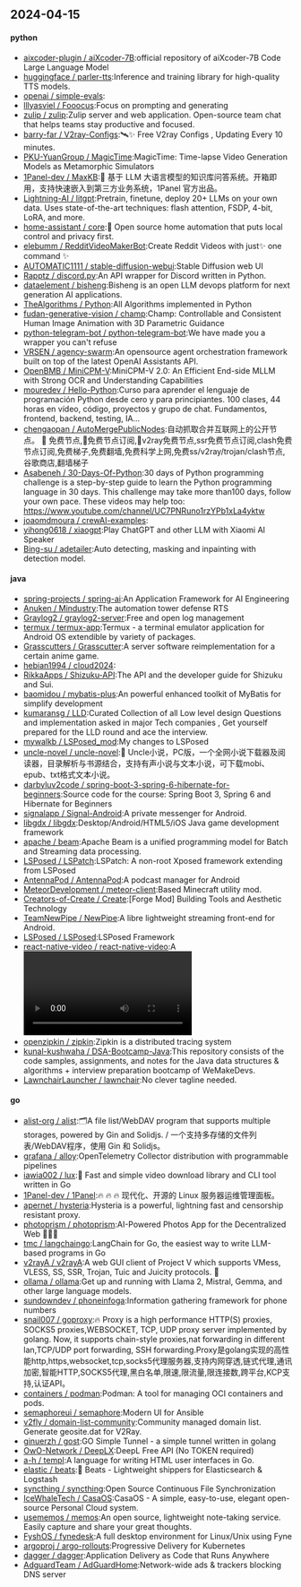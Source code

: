 ## 2024-04-15

#### python
* [aixcoder-plugin / aiXcoder-7B](https://github.com/aixcoder-plugin/aiXcoder-7B):official repository of aiXcoder-7B Code Large Language Model
* [huggingface / parler-tts](https://github.com/huggingface/parler-tts):Inference and training library for high-quality TTS models.
* [openai / simple-evals](https://github.com/openai/simple-evals):
* [lllyasviel / Fooocus](https://github.com/lllyasviel/Fooocus):Focus on prompting and generating
* [zulip / zulip](https://github.com/zulip/zulip):Zulip server and web application. Open-source team chat that helps teams stay productive and focused.
* [barry-far / V2ray-Configs](https://github.com/barry-far/V2ray-Configs):🛰️✨ Free V2ray Configs , Updating Every 10 minutes.
* [PKU-YuanGroup / MagicTime](https://github.com/PKU-YuanGroup/MagicTime):MagicTime: Time-lapse Video Generation Models as Metamorphic Simulators
* [1Panel-dev / MaxKB](https://github.com/1Panel-dev/MaxKB):💬 基于 LLM 大语言模型的知识库问答系统。开箱即用，支持快速嵌入到第三方业务系统，1Panel 官方出品。
* [Lightning-AI / litgpt](https://github.com/Lightning-AI/litgpt):Pretrain, finetune, deploy 20+ LLMs on your own data. Uses state-of-the-art techniques: flash attention, FSDP, 4-bit, LoRA, and more.
* [home-assistant / core](https://github.com/home-assistant/core):🏡 Open source home automation that puts local control and privacy first.
* [elebumm / RedditVideoMakerBot](https://github.com/elebumm/RedditVideoMakerBot):Create Reddit Videos with just✨ one command ✨
* [AUTOMATIC1111 / stable-diffusion-webui](https://github.com/AUTOMATIC1111/stable-diffusion-webui):Stable Diffusion web UI
* [Rapptz / discord.py](https://github.com/Rapptz/discord.py):An API wrapper for Discord written in Python.
* [dataelement / bisheng](https://github.com/dataelement/bisheng):Bisheng is an open LLM devops platform for next generation AI applications.
* [TheAlgorithms / Python](https://github.com/TheAlgorithms/Python):All Algorithms implemented in Python
* [fudan-generative-vision / champ](https://github.com/fudan-generative-vision/champ):Champ: Controllable and Consistent Human Image Animation with 3D Parametric Guidance
* [python-telegram-bot / python-telegram-bot](https://github.com/python-telegram-bot/python-telegram-bot):We have made you a wrapper you can't refuse
* [VRSEN / agency-swarm](https://github.com/VRSEN/agency-swarm):An opensource agent orchestration framework built on top of the latest OpenAI Assistants API.
* [OpenBMB / MiniCPM-V](https://github.com/OpenBMB/MiniCPM-V):MiniCPM-V 2.0: An Efficient End-side MLLM with Strong OCR and Understanding Capabilities
* [mouredev / Hello-Python](https://github.com/mouredev/Hello-Python):Curso para aprender el lenguaje de programación Python desde cero y para principiantes. 100 clases, 44 horas en vídeo, código, proyectos y grupo de chat. Fundamentos, frontend, backend, testing, IA...
* [chengaopan / AutoMergePublicNodes](https://github.com/chengaopan/AutoMergePublicNodes):自动抓取合并互联网上的公开节点。 🚀 免费节点,🚀免费节点订阅,🚀v2ray免费节点,ssr免费节点订阅,clash免费节点订阅,免费梯子,免费翻墙,免费科学上网,免费ss/v2ray/trojan/clash节点,谷歌商店,翻墙梯子
* [Asabeneh / 30-Days-Of-Python](https://github.com/Asabeneh/30-Days-Of-Python):30 days of Python programming challenge is a step-by-step guide to learn the Python programming language in 30 days. This challenge may take more than100 days, follow your own pace. These videos may help too: https://www.youtube.com/channel/UC7PNRuno1rzYPb1xLa4yktw
* [joaomdmoura / crewAI-examples](https://github.com/joaomdmoura/crewAI-examples):
* [yihong0618 / xiaogpt](https://github.com/yihong0618/xiaogpt):Play ChatGPT and other LLM with Xiaomi AI Speaker
* [Bing-su / adetailer](https://github.com/Bing-su/adetailer):Auto detecting, masking and inpainting with detection model.

#### java
* [spring-projects / spring-ai](https://github.com/spring-projects/spring-ai):An Application Framework for AI Engineering
* [Anuken / Mindustry](https://github.com/Anuken/Mindustry):The automation tower defense RTS
* [Graylog2 / graylog2-server](https://github.com/Graylog2/graylog2-server):Free and open log management
* [termux / termux-app](https://github.com/termux/termux-app):Termux - a terminal emulator application for Android OS extendible by variety of packages.
* [Grasscutters / Grasscutter](https://github.com/Grasscutters/Grasscutter):A server software reimplementation for a certain anime game.
* [hebian1994 / cloud2024](https://github.com/hebian1994/cloud2024):
* [RikkaApps / Shizuku-API](https://github.com/RikkaApps/Shizuku-API):The API and the developer guide for Shizuku and Sui.
* [baomidou / mybatis-plus](https://github.com/baomidou/mybatis-plus):An powerful enhanced toolkit of MyBatis for simplify development
* [kumaransg / LLD](https://github.com/kumaransg/LLD):Curated Collection of all Low level design Questions and implementation asked in major Tech companies , Get yourself prepared for the LLD round and ace the interview.
* [mywalkb / LSPosed_mod](https://github.com/mywalkb/LSPosed_mod):My changes to LSPosed
* [uncle-novel / uncle-novel](https://github.com/uncle-novel/uncle-novel):📖 Uncle小说，PC版，一个全网小说下载器及阅读器，目录解析与书源结合，支持有声小说与文本小说，可下载mobi、epub、txt格式文本小说。
* [darbyluv2code / spring-boot-3-spring-6-hibernate-for-beginners](https://github.com/darbyluv2code/spring-boot-3-spring-6-hibernate-for-beginners):Source code for the course: Spring Boot 3, Spring 6 and Hibernate for Beginners
* [signalapp / Signal-Android](https://github.com/signalapp/Signal-Android):A private messenger for Android.
* [libgdx / libgdx](https://github.com/libgdx/libgdx):Desktop/Android/HTML5/iOS Java game development framework
* [apache / beam](https://github.com/apache/beam):Apache Beam is a unified programming model for Batch and Streaming data processing.
* [LSPosed / LSPatch](https://github.com/LSPosed/LSPatch):LSPatch: A non-root Xposed framework extending from LSPosed
* [AntennaPod / AntennaPod](https://github.com/AntennaPod/AntennaPod):A podcast manager for Android
* [MeteorDevelopment / meteor-client](https://github.com/MeteorDevelopment/meteor-client):Based Minecraft utility mod.
* [Creators-of-Create / Create](https://github.com/Creators-of-Create/Create):[Forge Mod] Building Tools and Aesthetic Technology
* [TeamNewPipe / NewPipe](https://github.com/TeamNewPipe/NewPipe):A libre lightweight streaming front-end for Android.
* [LSPosed / LSPosed](https://github.com/LSPosed/LSPosed):LSPosed Framework
* [react-native-video / react-native-video](https://github.com/react-native-video/react-native-video):A <Video /> component for react-native
* [openzipkin / zipkin](https://github.com/openzipkin/zipkin):Zipkin is a distributed tracing system
* [kunal-kushwaha / DSA-Bootcamp-Java](https://github.com/kunal-kushwaha/DSA-Bootcamp-Java):This repository consists of the code samples, assignments, and notes for the Java data structures & algorithms + interview preparation bootcamp of WeMakeDevs.
* [LawnchairLauncher / lawnchair](https://github.com/LawnchairLauncher/lawnchair):No clever tagline needed.

#### go
* [alist-org / alist](https://github.com/alist-org/alist):🗂️A file list/WebDAV program that supports multiple storages, powered by Gin and Solidjs. / 一个支持多存储的文件列表/WebDAV程序，使用 Gin 和 Solidjs。
* [grafana / alloy](https://github.com/grafana/alloy):OpenTelemetry Collector distribution with programmable pipelines
* [iawia002 / lux](https://github.com/iawia002/lux):👾 Fast and simple video download library and CLI tool written in Go
* [1Panel-dev / 1Panel](https://github.com/1Panel-dev/1Panel):🔥 🔥 🔥 现代化、开源的 Linux 服务器运维管理面板。
* [apernet / hysteria](https://github.com/apernet/hysteria):Hysteria is a powerful, lightning fast and censorship resistant proxy.
* [photoprism / photoprism](https://github.com/photoprism/photoprism):AI-Powered Photos App for the Decentralized Web 🌈💎✨
* [tmc / langchaingo](https://github.com/tmc/langchaingo):LangChain for Go, the easiest way to write LLM-based programs in Go
* [v2rayA / v2rayA](https://github.com/v2rayA/v2rayA):A web GUI client of Project V which supports VMess, VLESS, SS, SSR, Trojan, Tuic and Juicity protocols. 🚀
* [ollama / ollama](https://github.com/ollama/ollama):Get up and running with Llama 2, Mistral, Gemma, and other large language models.
* [sundowndev / phoneinfoga](https://github.com/sundowndev/phoneinfoga):Information gathering framework for phone numbers
* [snail007 / goproxy](https://github.com/snail007/goproxy):🔥 Proxy is a high performance HTTP(S) proxies, SOCKS5 proxies,WEBSOCKET, TCP, UDP proxy server implemented by golang. Now, it supports chain-style proxies,nat forwarding in different lan,TCP/UDP port forwarding, SSH forwarding.Proxy是golang实现的高性能http,https,websocket,tcp,socks5代理服务器,支持内网穿透,链式代理,通讯加密,智能HTTP,SOCKS5代理,黑白名单,限速,限流量,限连接数,跨平台,KCP支持,认证API。
* [containers / podman](https://github.com/containers/podman):Podman: A tool for managing OCI containers and pods.
* [semaphoreui / semaphore](https://github.com/semaphoreui/semaphore):Modern UI for Ansible
* [v2fly / domain-list-community](https://github.com/v2fly/domain-list-community):Community managed domain list. Generate geosite.dat for V2Ray.
* [ginuerzh / gost](https://github.com/ginuerzh/gost):GO Simple Tunnel - a simple tunnel written in golang
* [OwO-Network / DeepLX](https://github.com/OwO-Network/DeepLX):DeepL Free API (No TOKEN required)
* [a-h / templ](https://github.com/a-h/templ):A language for writing HTML user interfaces in Go.
* [elastic / beats](https://github.com/elastic/beats):🐠 Beats - Lightweight shippers for Elasticsearch & Logstash
* [syncthing / syncthing](https://github.com/syncthing/syncthing):Open Source Continuous File Synchronization
* [IceWhaleTech / CasaOS](https://github.com/IceWhaleTech/CasaOS):CasaOS - A simple, easy-to-use, elegant open-source Personal Cloud system.
* [usememos / memos](https://github.com/usememos/memos):An open source, lightweight note-taking service. Easily capture and share your great thoughts.
* [FyshOS / fynedesk](https://github.com/FyshOS/fynedesk):A full desktop environment for Linux/Unix using Fyne
* [argoproj / argo-rollouts](https://github.com/argoproj/argo-rollouts):Progressive Delivery for Kubernetes
* [dagger / dagger](https://github.com/dagger/dagger):Application Delivery as Code that Runs Anywhere
* [AdguardTeam / AdGuardHome](https://github.com/AdguardTeam/AdGuardHome):Network-wide ads & trackers blocking DNS server
